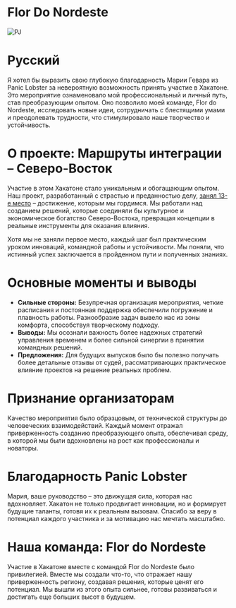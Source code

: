 # Flor Do Nordeste

![PJ](https://github.com/user-attachments/assets/8e0b59f9-8cbf-42f8-9a83-619b488025de)

# Русский

Я хотел бы выразить свою глубокую благодарность Марии Гевара из Panic Lobster за невероятную возможность принять участие в Хакатоне. Это мероприятие ознаменовало мой профессиональный и личный путь, став преобразующим опытом. Оно позволило моей команде, Flor do Nordeste, исследовать новые идеи, сотрудничать с блестящими умами и преодолевать трудности, что стимулировало наше творчество и устойчивость.

# О проекте: Маршруты интеграции – Северо-Восток

Участие в этом Хакатоне стало уникальным и обогащающим опытом. Наш проект, разработанный с страстью и преданностью делу, [занял 13-е место](https://repositorio.enap.gov.br/jspui/bitstream/1/8037/6/Resultado%20Final%20Impulso%20Regional%20Hackathon%20Comunicado_25.pdf) – достижение, которым мы гордимся. Мы работали над созданием решений, которые соединяли бы культурное и экономическое богатство Северо-Востока, превращая концепции в реальные инструменты для оказания влияния.

Хотя мы не заняли первое место, каждый шаг был практическим уроком инноваций, командной работы и устойчивости. Мы поняли, что истинный успех заключается в пройденном пути и полученных знаниях.

# Основные моменты и выводы

- **Сильные стороны:** Безупречная организация мероприятия, четкие расписания и постоянная поддержка обеспечили погружение и плавность работы. Разнообразие задач вывело нас из зоны комфорта, способствуя творческому подходу.
- **Выводы:** Мы осознали важность более надежных стратегий управления временем и более сильной синергии в принятии командных решений.
- **Предложения:** Для будущих выпусков было бы полезно получать более детальные отзывы от судей, рассматривающих практическое влияние проектов на решение реальных проблем.

# Признание организаторам

Качество мероприятия было образцовым, от технической структуры до человеческих взаимодействий. Каждый момент отражал приверженность созданию преобразующего опыта, обеспечивая среду, в которой мы были вдохновлены на рост как профессионалы и новаторы.

# Благодарность Panic Lobster

Мария, ваше руководство – это движущая сила, которая нас вдохновляет. Хакатон не только продвигает инновации, но и формирует будущие таланты, готовя их к реальным вызовам. Спасибо за веру в потенциал каждого участника и за мотивацию нас мечтать масштабно.

# Наша команда: Flor do Nordeste

Участие в Хакатоне вместе с командой Flor do Nordeste было привилегией. Вместе мы создали что-то, что отражает нашу приверженность региону, создавая решения, которые ценят его потенциал. Мы вышли из этого опыта сильнее, готовы развиваться и достигать еще больших высот в будущем.
